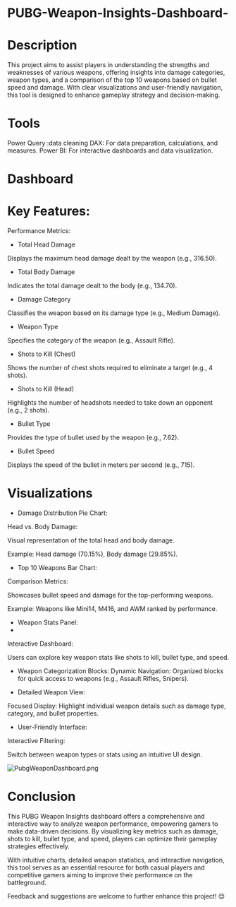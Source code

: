 # PUBG-Weapon-Insights-Dashboard-

# Description

This project aims to assist players in understanding the strengths and weaknesses of various weapons, offering insights into damage categories, weapon types, and a comparison of the top 10 weapons based on bullet speed and damage. With clear visualizations and user-friendly navigation, this tool is designed to enhance gameplay strategy and decision-making.

# Tools
Power Query :data cleaning
DAX: For data preparation, calculations, and measures.
Power BI: For interactive dashboards and data visualization.

# Dashboard



# Key Features:
Performance Metrics:

- Total Head Damage

Displays the maximum head damage dealt by the weapon (e.g., 316.50).


- Total Body Damage

Indicates the total damage dealt to the body (e.g., 134.70).

- Damage Category

Classifies the weapon based on its damage type (e.g., Medium Damage).

- Weapon Type

Specifies the category of the weapon (e.g., Assault Rifle).

- Shots to Kill (Chest)

Shows the number of chest shots required to eliminate a target (e.g., 4 shots).

- Shots to Kill (Head)

Highlights the number of headshots needed to take down an opponent (e.g., 2 shots).

- Bullet Type

Provides the type of bullet used by the weapon (e.g., 7.62).

- Bullet Speed

Displays the speed of the bullet in meters per second (e.g., 715).

# Visualizations

- Damage Distribution Pie Chart:

Head vs. Body Damage:

Visual representation of the total head and body damage.

Example: Head damage (70.15%), Body damage (29.85%).

- Top 10 Weapons Bar Chart:

Comparison Metrics:

Showcases bullet speed and damage for the top-performing weapons.

Example: Weapons like Mini14, M416, and AWM ranked by performance.

- Weapon Stats Panel:
- 
Interactive Dashboard:

Users can explore key weapon stats like shots to kill, bullet type, and speed.

- Weapon Categorization Blocks:
Dynamic Navigation:
Organized blocks for quick access to weapons (e.g., Assault Rifles, Snipers).

- Detailed Weapon View:
  
Focused Display:
Highlight individual weapon details such as damage type, category, and bullet properties.

- User-Friendly Interface:

Interactive Filtering:

Switch between weapon types or stats using an intuitive UI design.

![PubgWeaponDashboard.png](PubgWeaponDashboard.png)


# Conclusion
This PUBG Weapon Insights dashboard offers a comprehensive and interactive way to analyze weapon performance, empowering gamers to make data-driven decisions. By visualizing key metrics such as damage, shots to kill, bullet type, and speed, players can optimize their gameplay strategies effectively.

With intuitive charts, detailed weapon statistics, and interactive navigation, this tool serves as an essential resource for both casual players and competitive gamers aiming to improve their performance on the battleground.

Feedback and suggestions are welcome to further enhance this project! 😊



